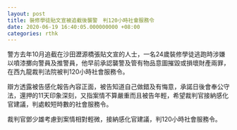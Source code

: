 ```yaml
---
layout: post
title: 裝修學徒貼文宣被追截後襲警　判120小時社會服務令
date: 2020-06-19 16:40:05.000000000 +08:00
categories: rthk
---
```


警方去年10月追截在沙田瀝源橋張貼文宣的人士，一名24歲裝修學徒逃跑時涉嫌以噴漆擲向警員及推警員，他早前承認襲警及管有物品意圖摧毀或損壞財產兩罪，在西九龍裁判法院被判120小時社會服務令。

辯方透露被告感化報告內容正面，被告知道自己做錯及有悔意，承諾日後會奉公守法，還押的11天印象深刻，又指案情不算嚴重而且被告年輕，希望裁判官接納感化官建議，判處較短時數的社會服務令。

裁判官鄧少雄考慮到案情相對輕微，接納感化官建議，判120小時社會服務令。

